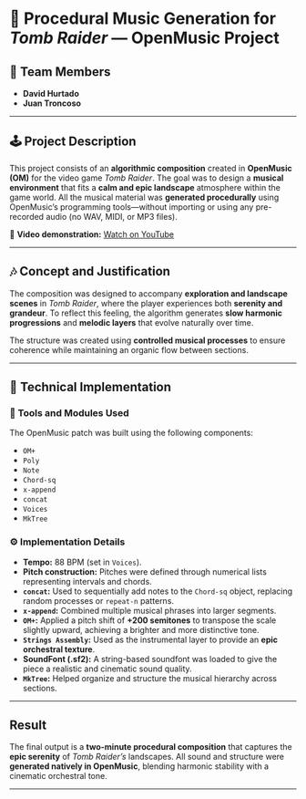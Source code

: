 # 🎵 Procedural Music Generation for *Tomb Raider* — OpenMusic Project

## 👥 Team Members

* **David Hurtado**
* **Juan Troncoso**

---

## 🕹️ Project Description

This project consists of an **algorithmic composition** created in **OpenMusic (OM)** for the video game *Tomb Raider*.
The goal was to design a **musical environment** that fits a **calm and epic landscape** atmosphere within the game world.
All the musical material was **generated procedurally** using OpenMusic’s programming tools—without importing or using any pre-recorded audio (no WAV, MIDI, or MP3 files).

🎥 **Video demonstration:** [Watch on YouTube](https://www.youtube.com/watch?v=vkIiq0yjMLk)

---

## 🎶 Concept and Justification

The composition was designed to accompany **exploration and landscape scenes** in *Tomb Raider*, where the player experiences both **serenity and grandeur**.
To reflect this feeling, the algorithm generates **slow harmonic progressions** and **melodic layers** that evolve naturally over time.

The structure was created using **controlled musical processes** to ensure coherence while maintaining an organic flow between sections.

---

## 🧠 Technical Implementation

### 🔧 Tools and Modules Used

The OpenMusic patch was built using the following components:

* `OM+`
* `Poly`
* `Note`
* `Chord-sq`
* `x-append`
* `concat`
* `Voices`
* `MkTree`

### ⚙️ Implementation Details

* **Tempo:** 88 BPM (set in `Voices`).
* **Pitch construction:** Pitches were defined through numerical lists representing intervals and chords.
* **`concat`:** Used to sequentially add notes to the `Chord-sq` object, replacing random processes or `repeat-n` patterns.
* **`x-append`:** Combined multiple musical phrases into larger segments.
* **`OM+`:** Applied a pitch shift of **+200 semitones** to transpose the scale slightly upward, achieving a brighter and more distinctive tone.
* **`Strings Assembly`:** Used as the instrumental layer to provide an **epic orchestral texture**.
* **SoundFont (.sf2):** A string-based soundfont was loaded to give the piece a realistic and cinematic sound quality.
* **`MkTree`:** Helped organize and structure the musical hierarchy across sections.

---

## Result

The final output is a **two-minute procedural composition** that captures the **epic serenity** of *Tomb Raider’s* landscapes.
All sound and structure were **generated natively in OpenMusic**, blending harmonic stability with a cinematic orchestral tone.

---
